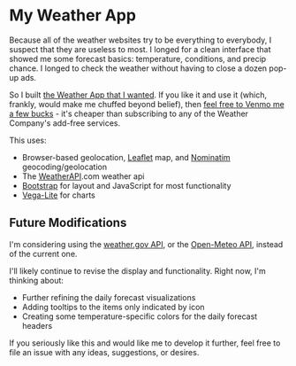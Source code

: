 # My Weather App
Because all of the weather websites try to be everything to everybody, I suspect that they are useless to most. I longed for a clean interface that showed me some forecast basics: temperature, conditions, and precip chance. I longed to check the weather without having to close a dozen pop-up ads. 

So I built [the Weather App that I wanted](www.niceweather.app). If you like it and use it (which, frankly, would make me chuffed beyond belief), then [feel free to Venmo me a few bucks](https://venmo.com/code?user_id=2293559168335872144&created=1739136186) - it's cheaper than subscribing to any of the Weather Company's add-free services.

This uses:
- Browser-based geolocation, [Leaflet](https://leafletjs.com/) map, and [Nominatim](https://nominatim.org/) geocoding/geolocation
- The [WeatherAPI](www.weatherapi.com).com weather api
- [Bootstrap](https://getbootstrap.com/docs/4.1/getting-started/introduction/) for layout and JavaScript for most functionality
- [Vega-Lite](https://vega.github.io/vega-lite/) for charts

## Future Modifications
I'm considering using the [weather.gov API](https://weather-gov.github.io/api/general-faqs), or the [Open-Meteo API](https://open-meteo.com/en/docs#current=is_day&hourly=temperature_2m,precipitation_probability,precipitation,cloud_cover), instead of the current one.

I'll likely continue to revise the display and functionality. Right now, I'm thinking about:
- Further refining the daily forecast visualizations
- Adding tooltips to the items only indicated by icon
- Creating some temperature-specific colors for the daily forecast headers

If you seriously like this and would like me to develop it further, feel free to file an issue with any ideas, suggestions, or desires.
